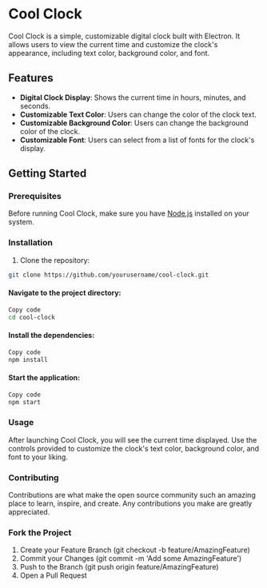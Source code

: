 # Cool Clock

Cool Clock is a simple, customizable digital clock built with Electron. It allows users to view the current time and customize the clock's appearance, including text color, background color, and font.

## Features

- **Digital Clock Display**: Shows the current time in hours, minutes, and seconds.
- **Customizable Text Color**: Users can change the color of the clock text.
- **Customizable Background Color**: Users can change the background color of the clock.
- **Customizable Font**: Users can select from a list of fonts for the clock's display.

## Getting Started

### Prerequisites

Before running Cool Clock, make sure you have [Node.js](https://nodejs.org/) installed on your system.

### Installation

1. Clone the repository:
```bash
git clone https://github.com/yourusername/cool-clock.git
```

#### Navigate to the project directory:
```bash
Copy code
cd cool-clock
```

#### Install the dependencies:
```bash
Copy code
npm install
```

#### Start the application:
```bash
Copy code
npm start
```

### Usage
After launching Cool Clock, you will see the current time displayed. Use the controls provided to customize the clock's text color, background color, and font to your liking.

### Contributing
Contributions are what make the open source community such an amazing place to learn, inspire, and create. Any contributions you make are greatly appreciated.

### Fork the Project
1. Create your Feature Branch (git checkout -b feature/AmazingFeature)
2. Commit your Changes (git commit -m 'Add some AmazingFeature')
3. Push to the Branch (git push origin feature/AmazingFeature)
4. Open a Pull Request
